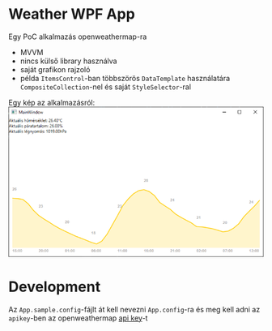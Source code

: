 # Weather WPF App
Egy PoC alkalmazás openweathermap-ra
- MVVM 
- nincs külső library használva
- saját grafikon rajzoló
- példa ```ItemsControl```-ban többszörös ```DataTemplate``` használatára ```CompositeCollection```-nel és saját ```StyleSelector```-ral

Egy kép az alkalmazásról:  
![Image of application](doc/main.png)

# Development
Az ```App.sample.config```-fájlt át kell nevezni ```App.config```-ra és meg kell adni az ```apikey```-ben az openweathermap [api key](https://openweathermap.org/appid)-t